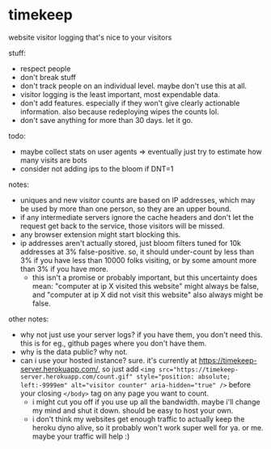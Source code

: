 # timekeep

website visitor logging that's nice to your visitors

stuff:

- respect people
- don't break stuff
- don't track people on an individual level. maybe don't use this at all.
- visitor logging is the least important, most expendable data.
- don't add features. especially if they won't give clearly actionable information. also because redeploying wipes the counts lol.
- don't save anything for more than 30 days. let it go.

todo:

- maybe collect stats on user agents => eventually just try to estimate how many visits are bots
- consider not adding ips to the bloom if DNT=1

notes:

- uniques and new visitor counts are based on IP addresses, which may be used by more than one person, so they are an upper bound.
- if any intermediate servers ignore the cache headers and don't let the request get back to the service, those visitors will be missed.
- any browser extension might start blocking this.
- ip addresses aren't actually stored, just bloom filters tuned for 10k addresses at 3% false-positive. so, it should under-count by less than 3% if you have less than 10000 folks visiting, or by some amount more than 3% if you have more.
    - this isn't a promise or probably important, but this uncertainty does mean: "computer at ip X visited this website" might always be false, and "computer at ip X did not visit this website" also always might be false.

other notes:

- why not just use your server logs? if you have them, you don't need this. this is for eg., github pages where you don't have them.
- why is the data public? why not.
- can i use your hosted instance? sure. it's currently at https://timekeep-server.herokuapp.com/, so just add `<img src="https://timekeep-server.herokuapp.com/count.gif" style="position: absolute; left:-9999em" alt="visitor counter" aria-hidden="true" />` before your closing `</body>` tag on any page you want to count.
    - i might cut you off if you use up all the bandwidth. maybe i'll change my mind and shut it down. should be easy to host your own.
    - i don't think my websites get enough traffic to actually keep the heroku dyno alive, so it probably won't work super well for ya. or me. maybe your traffic will help :)
